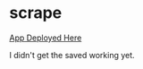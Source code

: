 # scrape

[App Deployed Here](https://sleepy-journey-49215.herokuapp.com/) 

I didn't get the saved working yet.
